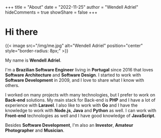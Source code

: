 +++
title = "About"
date = "2022-11-25"
author = "Wendell Adriel"
hideComments = true
showShare = false
+++

# Hi there

{{< image src="/img/me.jpg" alt="Wendell Adriel" position="center" style="border-radius: 8px;" >}}

My name is **Wendell Adriel**.

I'm a **Brazilian Software Engineer** living in **Portugal** since 2016 that loves
**Software Architecture** and **Software Design**. I started to work with **Software Development**
in 2009, and I love to share what I know with others.

I worked on many projects with many technologies, but I prefer to work on **Back-end** solutions.
My main stack for Back-end is **PHP** and I have a lot of experience with **Laravel**.
I also like to work with **Go** and I have the knowledge to work with **Node.js**, **Java** and
**Python** as well. I can work with **Front-end** technologies as well and I have good knowledge
of **JavaScript**.

Besides **Software Development**, I'm also an **Investor**, **Amateur Photographer** and **Musician**.
